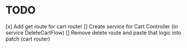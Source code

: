 # TODO
[x] Add get route for cart router
[] Create service for Cart Controller (in service DeleteCartFlow)
[] Remove delete route and paste that logic into patch (cart router)